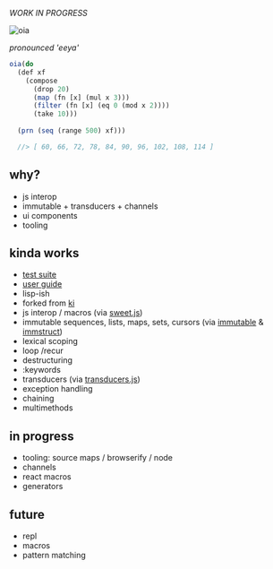 *WORK IN PROGRESS*


![oia](http://i.imgur.com/ZDqVxDn.png)

*pronounced 'eeya'*
```js
oia(do 
  (def xf 
    (compose 
      (drop 20)
      (map (fn [x] (mul x 3))) 
      (filter (fn [x] (eq 0 (mod x 2)))) 
      (take 10)))
  
  (prn (seq (range 500) xf)))

  //> [ 60, 66, 72, 78, 84, 90, 96, 102, 108, 114 ]
```

why?
---
- js interop
- immutable + transducers + channels 
- ui components
- tooling

kinda works
---
- [test suite](https://github.com/threepointone/oic/blob/master/tests.js)
- [user guide](https://github.com/threepointone/oia/blob/master/guide.js)
- lisp-ish
- forked from [ki](http://ki-lang.org)
- js interop / macros (via [sweet.js](http://sweetjs.org/))
- immutable sequences, lists, maps, sets, cursors (via [immutable](https://facebook.github.io/immutable-js/) & [immstruct](https://github.com/omniscientjs/immstruct))
- lexical scoping
- loop /recur
- destructuring 
- :keywords
- transducers (via [transducers.js](https://github.com/jlongster/transducers.js))
- exception handling 
- chaining 
- multimethods

in progress 
---
- tooling: source maps / browserify / node 
- channels
- react macros 
- generators


future
---
- repl
- macros
- pattern matching 
